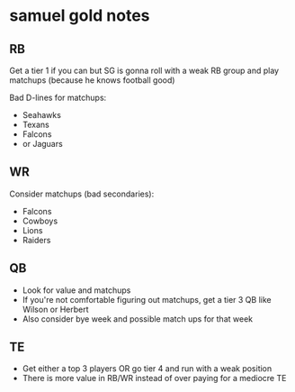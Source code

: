 # samuel gold notes

## RB

Get a tier 1 if you can but SG is gonna roll with a weak RB group and play matchups (because he knows football good)

Bad D-lines for matchups:

* Seahawks
* Texans
* Falcons
* or Jaguars

## WR

Consider matchups (bad secondaries):

* Falcons
* Cowboys
* Lions
* Raiders

## QB

* Look for value and matchups
* If you're not comfortable figuring out matchups, get a tier 3 QB like Wilson or Herbert
* Also consider bye week and possible match ups for that week

## TE

* Get either a top 3 players OR go tier 4 and run with a weak position
* There is more value in RB/WR instead of over paying for a mediocre TE
